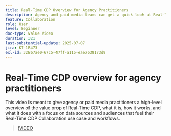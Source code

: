 ```yaml
---
title: Real-Time CDP Overview for Agency Practitioners
description: Agency and paid media teams can get a quick look at Real-Time CDP--what it is, how it works, and how data sources and audiences power collaboration workflows.
feature: Collaboration
role: User
level: Beginner
doc-type: Value Video
duration: 321
last-substantial-update: 2025-07-07
jira: KT-18473
exl-id: 32867ae0-67c5-47ff-a115-eae7638173d9
---
```

# Real-Time CDP overview for agency practitioners

This video is meant to give agency or paid media practitioners a high-level overview of the value prop of Real-Time CDP, what it is, how it works, and what it does with a focus on data sources and audiences that fuel their Real-Time CDP Collaboration use case and workflows.

>[!VIDEO](https://video.tv.adobe.com/v/3464657/?learn=on&enablevpops)
